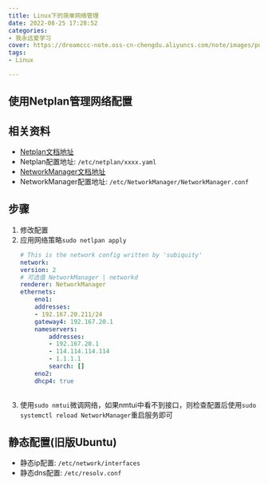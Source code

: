 ```yaml
---
title: Linux下的简单网络管理
date: 2022-08-25 17:28:52
categories:
- 我永远爱学习
cover: https://dreamccc-note.oss-cn-chengdu.aliyuncs.com/note/images/posts/Linux下的简单网络管理/title.png?x-oss-process=style/blog_title
tags:
- Linux

---
```


## 使用Netplan管理网络配置

## 相关资料

- [Netplan文档地址](https://netplan.io/reference)
- Netplan配置地址: `/etc/netplan/xxxx.yaml`
- [NetworkManager文档地址](https://networkmanager.dev/docs/)
- NetworkManager配置地址: `/etc/NetworkManager/NetworkManager.conf`

<!--more-->

## 步骤

1. 修改配置
2. 应用网络策略`sudo netlpan apply`
    ```yaml
    # This is the network config written by 'subiquity'
    network:
    version: 2
    # 可选值 NetworkManager | networkd
    renderer: NetworkManager
    ethernets:
        eno1:
        addresses:
        - 192.167.20.211/24
        gateway4: 192.167.20.1
        nameservers:
            addresses: 
            - 192.167.20.1
            - 114.114.114.114
            - 1.1.1.1
            search: []
        eno2:
        dhcp4: true
        
    ```
3. 使用`sudo nmtui`微调网络，如果nmtui中看不到接口，则检查配置后使用`sudo systemctl reload NetworkManager`重启服务即可



## 静态配置(旧版Ubuntu)
- 静态ip配置: `/etc/network/interfaces`
- 静态dns配置: `/etc/resolv.conf`